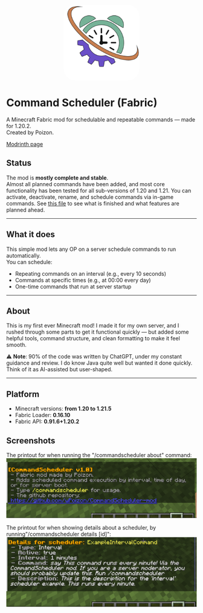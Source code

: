 <p align="center">
  <img src="img/logo_trans.png" alt="Command Scheduler Logo" width="200" style="border-radius: 30px;" />
</p>

# Command Scheduler (Fabric)

A Minecraft Fabric mod for schedulable and repeatable commands — made for 1.20.2.  
Created by Poizon.

[Modrinth page](https://modrinth.com/mod/command-scheduler)

## Status

The mod is **mostly complete and stable**.  
Almost all planned commands have been added, and most core functionality has been tested for all sub-versions of 1.20 and 1.21. You can activate, deactivate, rename, and schedule commands via in-game commands. See [this file](ToDoList.md) to see what is finished and what features are planned ahead.

---

## What it does

This simple mod lets any OP on a server schedule commands to run automatically.  
You can schedule:

- Repeating commands on an interval (e.g., every 10 seconds)
- Commands at specific times (e.g., at 00:00 every day)
- One-time commands that run at server startup

---

## About

This is my first ever Minecraft mod! I made it for my own server, and I rushed through some parts to get it functional quickly — but added some helpful tools, command structure, and clean formatting to make it feel smooth.

⚠️ **Note**: 90% of the code was written by ChatGPT, under my constant guidance and review. I do know Java quite well but wanted it done quickly. Think of it as AI-assisted but user-shaped.

---

## Platform

- Minecraft versions: **from 1.20 to 1.21.5**  
- Fabric Loader: **0.16.10**  
- Fabric API: **0.91.6+1.20.2**

## Screenshots

The printout for when running the "/commandscheduler about" command:
![Alt Text](img/about.png)

The printout for when showing details about a scheduler, by running"/commandscheduler details [id]":
![Alt Text](img/details.png)
